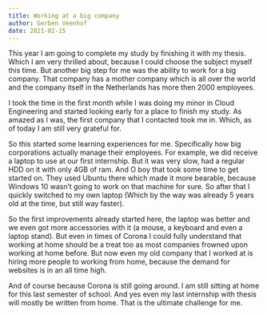 ```yaml
---
title: Working at a big company
author: Gerben Veenhof
date: 2021-02-15
---
```


This year I am going to complete my study by finishing it with my thesis. Which I am very thrilled about, because I could choose the subject myself this time.
But another big step for me was the ability to work for a big company. That company has a mother company which is all over the world and the company itself in the Netherlands has more then 2000 employees.

I took the time in the first month while I was doing my minor in Cloud Engineering and started looking early for a place to finish my study.
As amazed as I was, the first company that I contacted took me in. Which, as of today I am still very grateful for.

So this started some learning experiences for me. Specifically how big corporations actually manage their employees.
For example, we did receive a laptop to use at our first internship. But it was very slow, had a regular HDD on it with only 4GB of ram. And O boy that took some time to get started on. They used Ubuntu there which made it more bearable, because Windows 10 wasn’t going to work on that machine for sure. So after that I quickly switched to my own laptop (Which by the way was already 5 years old at the time, but still way faster).

So the first improvements already started here, the laptop was better and we even got more accessories with it (a mouse, a keyboard and even a laptop stand).
But even in times of Corona I could fully understand that working at home should be a treat too as most companies frowned upon working at home before. But now even my old company that I worked at is hiring more people to working from home, because the demand for websites is in an all time high.

And of course because Corona is still going around. I am still sitting at home for this last semester of school. And yes even my last internship with thesis will mostly be written from home. That is the ultimate challenge for me.
